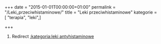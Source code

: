 +++
date = "2015-01-01T00:00:00+01:00"
permalink = "/Leki_przeciwhistaminowe/"
title = "Leki przeciwhistaminowe"
kategorie = [ "terapia", "leki",]

+++

1.  Redirect [:kategoria:leki antyhistaminowe](/atopedia/:kategoria:leki_antyhistaminowe "wikilink")

